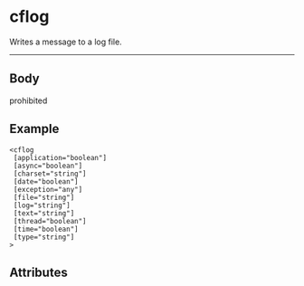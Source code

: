 # cflog


Writes a message to a log file.

---
## Body
prohibited

## Example
```
<cflog
 [application="boolean"]
 [async="boolean"]
 [charset="string"]
 [date="boolean"]
 [exception="any"]
 [file="string"]
 [log="string"]
 [text="string"]
 [thread="boolean"]
 [time="boolean"]
 [type="string"]
>
```
## Attributes
